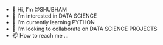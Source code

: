 - 👋 Hi, I’m @SHUBHAM
- 👀 I’m interested in DATA SCIENCE
- 🌱 I’m currently learning PYTHON
- 💞️ I’m looking to collaborate on DATA SCIENCE PROJECTS 
- 📫 How to reach me ...

<!---
shubh2221/shubh2221 is a ✨ special ✨ repository because its `README.md` (this file) appears on your GitHub profile.
You can click the Preview link to take a look at your changes.
--->
